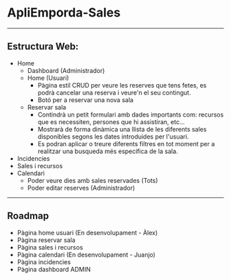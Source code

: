 # ApliEmporda-Sales
---
## Estructura Web:
- Home
  - Dashboard (Administrador)
  - Home (Usuari)
    - Pàgina estil CRUD per veure les reserves que tens fetes, es podrà cancelar una reserva i veure'n el seu contingut.
    - Botó per a reservar una nova sala
  - Reservar sala
    - Contindrà un petit formulari amb dades importants com: recursos que es necessiten, persones que hi assistiran, etc...
    - Mostrarà de forma dinàmica una llista de les diferents sales disponibles segons les dates introduides per l'usuari.
    - Es podran aplicar o treure diferents filtres en tot moment per a realitzar una busqueda més específica de la sala. 
- Incidencies
- Sales i recursos
- Calendari
  - Poder veure dies amb sales reservades (Tots)
  - Poder editar reserves (Administrador)
---
## Roadmap
- Pàgina home usuari (En desenvolupament - Àlex)
- Pàgina reservar sala
- Pàgina sales i recursos
- Pàgina calendari (En desenvolupament - Juanjo)
- Pàgina incidencies
- Pàgina dashboard ADMIN
